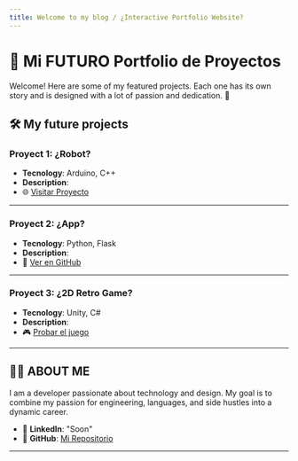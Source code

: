 ```yaml
---
title: Welcome to my blog / ¿Interactive Portfolio Website?
---
```


# 🌟 Mi FUTURO Portfolio de Proyectos

Welcome! Here are some of my featured projects. Each one has its own story and is designed with a lot of passion and dedication. 🚀

<table align="center"> <!--comment: Ajuste tamaño autom
     第一行 
    <tr>
    Aqui EMPIEZA para añadir fotos y enlaces: <td valign="top">
        <a target="_blank" href="https://sun0225sun.github.io/Awesome-Love-Code/Web/001">
            <p align="center">001</p>
            <img src="https://cdn.jsdelivr.net/gh/sun0225SUN/Awesome-Love-Code/assets/img/web/001.jpg"/>
        </a>
    </td> Y Aquí ACABA, MÁX 4 columnas para que se vea bn.
    </tr> CERRAMOS la fila.-->

## 🛠️ My future projects

### Proyect 1: **¿Robot?**             
- **Tecnology**: Arduino, C++          
- **Description**:                    
- 🌐 [Visitar Proyecto](https://)      

---

### Proyect 2: **¿App?**
- **Tecnology**: Python, Flask 
- **Description**: 
- 🐙 [Ver en GitHub](https://)

---

### Proyect 3: **¿2D Retro Game?**
- **Tecnology**: Unity, C#  
- **Description**: 
- 🎮 [Probar el juego](https://)

---

## 👨‍💻 ABOUT ME

I am a developer passionate about technology and design. My goal is to combine my passion for engineering, languages, and side hustles into a dynamic career. 

<!--- ✉️ **Contacto**: [miemail@ejemplo.com](mailto:miemail@ejemplo.com)-->
- 💼 **LinkedIn**: "Soon"<!---[Mi Perfil](https://linkedin.com/in/tuusuario)-->
- 🐙 **GitHub**: [Mi Repositorio](https://github.com/AlexxLJ)

---

